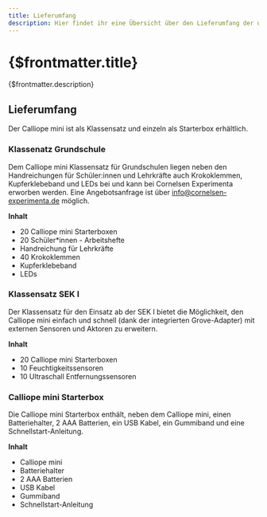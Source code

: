 ```yaml
---
title: Lieferumfang
description: Hier findet ihr eine Übersicht über den Lieferumfang der unterschiedlichen Pakete des Calliope mini.
---
```


# {$frontmatter.title}

{$frontmatter.description}


## Lieferumfang
Der Calliope mini ist als Klassensatz und einzeln als Starterbox erhältlich.

### Klassenatz Grundschule  
 
Dem Calliope mini Klassensatz für Grundschulen liegen neben den Handreichungen für Schüler:innen und Lehrkräfte auch Krokoklemmen, Kupferklebeband und LEDs bei und kann bei Cornelsen Experimenta erworben werden. Eine Angebotsanfrage ist über <info@cornelsen-experimenta.de> möglich.  
  

**Inhalt**
- 20 Calliope mini Starterboxen
- 20 Schüler*innen - Arbeitshefte
- Handreichung für Lehrkräfte
- 40 Krokoklemmen
- Kupferklebeband
- LEDs 

[comment]: # (button fuer bestellen)

### Klassensatz SEK I

Der Klassensatz für den Einsatz ab der SEK I bietet die Möglichkeit, den Calliope mini einfach und schnell (dank der integrierten Grove-Adapter) mit externen Sensoren und Aktoren zu erweitern.

**Inhalt**  
- 20 Calliope mini Starterboxen
- 10 Feuchtigkeitssensoren
- 10 Ultraschall Entfernungssensoren

[comment]: # (button fuer bestellen)

### Calliope mini Starterbox

Die Calliope mini Starterbox enthält, neben dem Calliope mini, einen Batteriehalter, 2 AAA Batterien, ein USB Kabel, ein Gummiband und eine Schnellstart-Anleitung.  

**Inhalt**
- Calliope mini
- Batteriehalter
- 2 AAA Batterien
- USB Kabel
- Gummiband
- Schnellstart-Anleitung

[comment]: # (button fuer bestellen)

